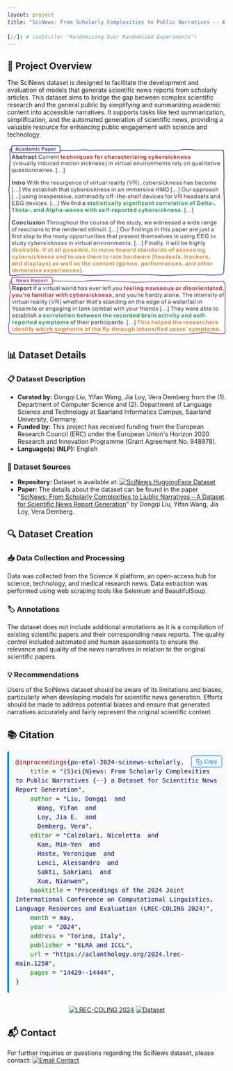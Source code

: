 ```yaml
---
layout: project
title: "SciNews: From Scholarly Complexities to Public Narratives -- A Dataset for Scientific News Report Generation"

[//]: # (subtitle: "Randomizing Over Randomized Experiments")
---
```


<script src="https://cdn.mathjax.org/mathjax/latest/MathJax.js?config=TeX-AMS-MML_HTMLorMML" type="text/javascript"></script>

## 📄 Project Overview

The SciNews dataset is designed to facilitate the development and evaluation of models that generate scientific news reports from scholarly articles. This dataset aims to bridge the gap between complex scientific research and the general public by simplifying and summarizing academic content into accessible narratives. It supports tasks like text summarization, simplification, and the automated generation of scientific news, providing a valuable resource for enhancing public engagement with science and technology.

<div style="display: flex; justify-content: center;">
    <img src="../assets/publications/COLING2024/SciNews.png" alt="SciNews" style="max-width:100%; width:800px;">
</div>

## 📊 Dataset Details

### 📋 Dataset Description

- **Curated by:** Dongqi Liu, Yifan Wang, Jia Loy, Vera Demberg from the (1). Department of Computer Science and (2). Department of Language Science and Technology at Saarland Informatics Campus, Saarland University, Germany.
- **Funded by:** This project has received funding from the European Research Council (ERC) under the European Union's Horizon 2020 Research and Innovation Programme (Grant Agreement No. 948878).
- **Language(s) (NLP):** English

### 🔗 Dataset Sources

- **Repository:** Dataset is available at: [<img src="https://img.shields.io/badge/HuggingFace-SciNews-yellow?logo=huggingface" alt="SciNews HuggingFace Dataset">](https://huggingface.co/datasets/dongqi-me/SciNews)
- **Paper:** The details about the dataset can be found in the paper "[SciNews: From Scholarly Complexities to Liublic Narratives – A Dataset for Scientific News Report Generation](https://aclanthology.org/2024.lrec-main.1258/)" by Dongqi Liu, Yifan Wang, Jia Loy, Vera Demberg.

## 🔍 Dataset Creation

### 📥 Data Collection and Processing

Data was collected from the Science X platform, an open-access hub for science, technology, and medical research news. Data extraction was performed using web scraping tools like Selenium and BeautifulSoup.

### 🏷️ Annotations

The dataset does not include additional annotations as it is a compilation of existing scientific papers and their corresponding news reports. The quality control included automated and human assessments to ensure the relevance and quality of the news narratives in relation to the original scientific papers.

### 💡 Recommendations

Users of the SciNews dataset should be aware of its limitations and biases, particularly when developing models for scientific news generation. Efforts should be made to address potential biases and ensure that generated narratives accurately and fairly represent the original scientific content.

## 📚 Citation

<div style="position: relative; margin-bottom: 20px;">
  <pre id="citation-text-scinews" style="background-color: #f8f9fa; padding: 15px; border-radius: 4px; border-left: 4px solid #007bff; margin: 0; white-space: pre-wrap; overflow-x: auto; font-family: monospace; line-height: 1.5;">
<span style="color: #800000;">@inproceedings</span>{<span style="color: #000080;">pu-etal-2024-scinews-scholarly</span>,
    <span style="color: #008000;">title</span> = "<span style="color: #000080;">{S}ci{N}ews: From Scholarly Complexities to Public Narratives {--} a Dataset for Scientific News Report Generation</span>",
    <span style="color: #008000;">author</span> = "<span style="color: #000080;">Liu, Dongqi  and
      Wang, Yifan  and
      Loy, Jia E.  and
      Demberg, Vera</span>",
    <span style="color: #008000;">editor</span> = "<span style="color: #000080;">Calzolari, Nicoletta  and
      Kan, Min-Yen  and
      Hoste, Veronique  and
      Lenci, Alessandro  and
      Sakti, Sakriani  and
      Xue, Nianwen</span>",
    <span style="color: #008000;">booktitle</span> = "<span style="color: #000080;">Proceedings of the 2024 Joint International Conference on Computational Linguistics, Language Resources and Evaluation (LREC-COLING 2024)</span>",
    <span style="color: #008000;">month</span> = <span style="color: #000080;">may</span>,
    <span style="color: #008000;">year</span> = "<span style="color: #000080;">2024</span>",
    <span style="color: #008000;">address</span> = "<span style="color: #000080;">Torino, Italy</span>",
    <span style="color: #008000;">publisher</span> = "<span style="color: #000080;">ELRA and ICCL</span>",
    <span style="color: #008000;">url</span> = "<span style="color: #000080;">https://aclanthology.org/2024.lrec-main.1258</span>",
    <span style="color: #008000;">pages</span> = "<span style="color: #000080;">14429--14444</span>",
}</pre>
  <button onclick="copyBibTeXSciNews()" style="position: absolute; top: 10px; right: 10px; background: #f8f9fa; color: #007bff; border: 1px solid #007bff; border-radius: 4px; padding: 5px 10px; cursor: pointer; font-size: 13px; display: flex; align-items: center; transition: all 0.2s ease;">
    <svg xmlns="http://www.w3.org/2000/svg" width="14" height="14" viewBox="0 0 24 24" fill="none" stroke="currentColor" stroke-width="2" stroke-linecap="round" stroke-linejoin="round" style="margin-right: 5px;">
      <rect x="9" y="9" width="13" height="13" rx="2" ry="2"></rect>
      <path d="M5 15H4a2 2 0 0 1-2-2V4a2 2 0 0 1 2-2h9a2 2 0 0 1 2 2v1"></path>
    </svg>
    Copy
  </button>
</div>

<script>
function copyBibTeXSciNews() {
  var textArea = document.createElement("textarea");
  textArea.value = document.getElementById("citation-text-scinews").textContent.trim();
  document.body.appendChild(textArea);
  textArea.select();
  
  try {
    var successful = document.execCommand('copy');
    var button = document.querySelector('button');
    if (successful) {
      button.innerHTML = '<svg xmlns="http://www.w3.org/2000/svg" width="14" height="14" viewBox="0 0 24 24" fill="none" stroke="currentColor" stroke-width="2" stroke-linecap="round" stroke-linejoin="round" style="margin-right: 5px;"><polyline points="20 6 9 17 4 12"></polyline></svg>Copied!';
      button.style.background = '#e8f4ff';
      setTimeout(function() {
        button.innerHTML = '<svg xmlns="http://www.w3.org/2000/svg" width="14" height="14" viewBox="0 0 24 24" fill="none" stroke="currentColor" stroke-width="2" stroke-linecap="round" stroke-linejoin="round" style="margin-right: 5px;"><rect x="9" y="9" width="13" height="13" rx="2" ry="2"></rect><path d="M5 15H4a2 2 0 0 1-2-2V4a2 2 0 0 1 2-2h9a2 2 0 0 1 2 2v1"></path></svg>Copy';
        button.style.background = '#f8f9fa';
      }, 2000);
    }
  } catch (err) {
    console.error('Unable to copy', err);
  }
  
  document.body.removeChild(textArea);
}
</script>

<div style="text-align: center; margin-top: 30px;">
    <a href="https://aclanthology.org/2024.lrec-main.1258" target="_blank"><img src="https://img.shields.io/badge/LREC--COLING-2024-blue" alt="LREC-COLING 2024"></a>
    <a href="https://huggingface.co/datasets/dongqi-me/SciNews" target="_blank"><img src="https://img.shields.io/badge/Dataset-HuggingFace-yellow?logo=huggingface" alt="Dataset"></a>
</div>

## 📬 Contact

For further inquiries or questions regarding the SciNews dataset, please contact: <a href="mailto:dongqi.me@gmail.com"><img src="https://img.shields.io/badge/Email-dongqi.me%40gmail.com-red?logo=gmail" alt="Email Contact"></a>

